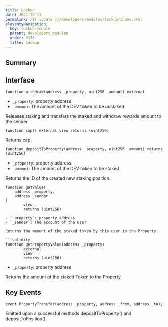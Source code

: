 ```yaml
---
title: Lockup
date: 2021-10-13
permalink: /{{ locale }}/developers/modules/lockup/index.html
eleventyNavigation:
  key: lockup-module
  parent: developers_modules
  order: 3130
  title: Lockup
---
```


## Summary

## Interface

```solidity
function withdraw(address _property, uint256 _amount) external
```

- `_property`: property address
- `_amount`: The amount of the DEV token to be unstaked

Releases staking and transfers the staked and withdraw rewards amount to the sender.

```solidity
function cap() external view returns (uint256)
```

Returns cap.

```solidity
function depositToProperty(address _property, uint256 _amount) returns (uint256)
```

- `_property`: property address
- `_amount`: The amount of the DEV token to be staked

Returns the ID of the created new staking position.

```solidity
function getValue(
	address _property,
	address _sender
)
		view
		returns (uint256)

- `_property`: property address
- `_sender`: The account of the user

Returns the amount of the staked token by this user in the Property.

```solidity
function getPropertyValue(address _property)
		external
		view
		returns (uint256)
```

- `_property`: property address

Returns the amount of the staked Token to the Property.

## Key Events

```solidity
event PropertyTransfer(address _property, address _from, address _to);
```

Emitted upon a successful methods depositToProperty() and depositToPosition().
